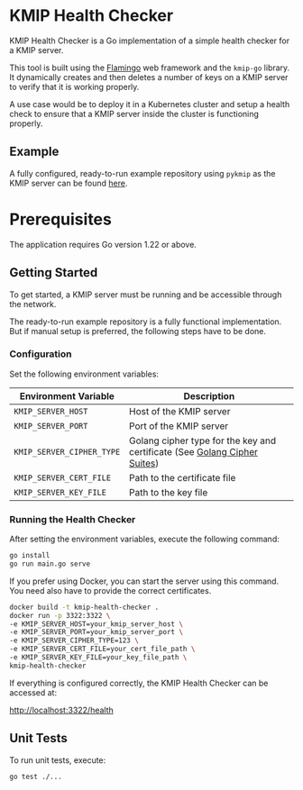 # KMIP Health Checker

KMIP Health Checker is a Go implementation of a simple health checker for a KMIP server.

This tool is built using the [Flamingo](https://github.com/i-love-flamingo) web framework and the `kmip-go` library. It
dynamically creates and then deletes a number of keys on a KMIP server to verify that it is working properly.

A use case would be to deploy it in a Kubernetes cluster and setup a health check to ensure that a KMIP server inside
the cluster is functioning properly.

## Example

A fully configured, ready-to-run example repository using `pykmip` as the KMIP server can be
found [here](https://github.com/FriedrichRezner/kmip-health-checker-example).

# Prerequisites
The application  requires Go version 1.22 or above.

## Getting Started

To get started, a KMIP server must be running and be accessible through the network.

The ready-to-run example repository is a fully functional implementation. But if manual setup is preferred, the
following steps have to be done.

### Configuration

Set the following environment variables:

| Environment Variable      | Description                                                                                                                 |
|---------------------------|-----------------------------------------------------------------------------------------------------------------------------|
| `KMIP_SERVER_HOST`        | Host of the KMIP server                                                                                                     |
| `KMIP_SERVER_PORT`        | Port of the KMIP server                                                                                                     |
| `KMIP_SERVER_CIPHER_TYPE` | Golang cipher type for the key and certificate (See [Golang Cipher Suites](https://go.dev/src/crypto/tls/cipher_suites.go)) |
| `KMIP_SERVER_CERT_FILE`   | Path to the certificate file                                                                                                |
| `KMIP_SERVER_KEY_FILE`    | Path to the key file                                                                                                        |

### Running the Health Checker

After setting the environment variables, execute the following command:

```sh
go install
go run main.go serve
```

If you prefer using Docker, you can start the server using this command. You need also have to provide the correct certificates.

```sh
docker build -t kmip-health-checker .
docker run -p 3322:3322 \
-e KMIP_SERVER_HOST=your_kmip_server_host \
-e KMIP_SERVER_PORT=your_kmip_server_port \
-e KMIP_SERVER_CIPHER_TYPE=123 \
-e KMIP_SERVER_CERT_FILE=your_cert_file_path \
-e KMIP_SERVER_KEY_FILE=your_key_file_path \
kmip-health-checker
```

If everything is configured correctly, the KMIP Health Checker can be accessed at:

[http://localhost:3322/health](http://localhost:3322/health)

## Unit Tests

To run unit tests, execute:

```sh
go test ./...
```
